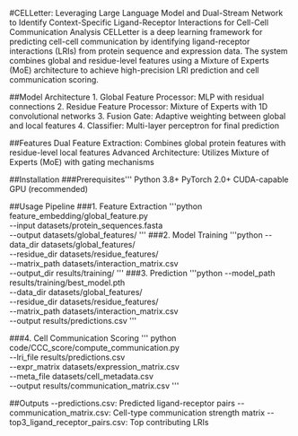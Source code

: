 #CELLetter: Leveraging Large Language Model and Dual-Stream Network to Identify Context-Specific Ligand-Receptor Interactions for Cell-Cell Communication Analysis
CELLetter is a deep learning framework for predicting cell-cell communication by identifying ligand-receptor interactions (LRIs) from protein sequence and expression data. The system combines global and residue-level features using a Mixture of Experts (MoE) architecture to achieve high-precision LRI prediction and cell communication scoring.

##Model Architecture
1.​​ Global Feature Processor​​: MLP with residual connections
2. Residue Feature Processor​​: Mixture of Experts with 1D convolutional networks
​​3. Fusion Gate​​: Adaptive weighting between global and local features
​​4. Classifier​​: Multi-layer perceptron for final prediction



##Features
Dual Feature Extraction​​: Combines global protein features with residue-level local features
​​Advanced Architecture​​: Utilizes Mixture of Experts (MoE) with gating mechanisms

##Installation
###Prerequisites'''
Python 3.8+
PyTorch 2.0+
CUDA-capable GPU (recommended)

##Usage Pipeline
###1. Feature Extraction
'''python
    feature_embedding/global_feature.py \
    --input datasets/protein_sequences.fasta \
    --output datasets/global_features/
'''
###2. Model Training
'''python
    --data_dir datasets/global_features/ \
    --residue_dir datasets/residue_features/ \
    --matrix_path datasets/interaction_matrix.csv \
    --output_dir results/training/
'''
###3. Prediction
'''python
    --model_path results/training/best_model.pth \
    --data_dir datasets/global_features/ \
    --residue_dir datasets/residue_features/ \
    --matrix_path datasets/interaction_matrix.csv \
    --output results/predictions.csv
'''

###4. Cell Communication Scoring
'''
python code/CCC_score/compute_communication.py \
    --lri_file results/predictions.csv \
    --expr_matrix datasets/expression_matrix.csv \
    --meta_file datasets/cell_metadata.csv \
    --output results/communication_matrix.csv
'''

##Outputs
--predictions.csv: Predicted ligand-receptor pairs
--communication_matrix.csv: Cell-type communication strength matrix
--top3_ligand_receptor_pairs.csv: Top contributing LRIs
